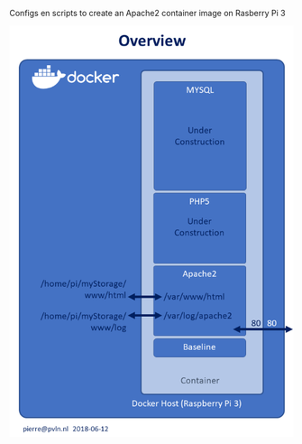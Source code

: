 Configs en scripts to create an Apache2 container image on Rasberry Pi 3

![overview](./media/overview.png)